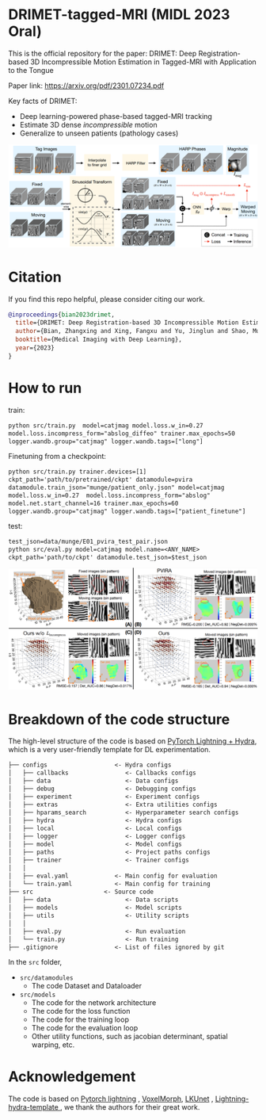 # DRIMET-tagged-MRI (MIDL 2023 Oral)

This is the official repository for the paper: DRIMET: Deep Registration-based 3D Incompressible Motion Estimation in
Tagged-MRI with Application to the Tongue

Paper link: https://arxiv.org/pdf/2301.07234.pdf

Key facts of DRIMET:

- Deep learning-powered phase-based tagged-MRI tracking
- Estimate 3D dense _incompressible_ motion
- Generalize to unseen patients (pathology cases)

![networkarch](assets/pipeline.png)

# Citation

If you find this repo helpful, please consider citing our work.

```bibtex
@inproceedings{bian2023drimet,
  title={DRIMET: Deep Registration-based 3D Incompressible Motion Estimation in Tagged-MRI with Application to the Tongue},
  author={Bian, Zhangxing and Xing, Fangxu and Yu, Jinglun and Shao, Muhan and Liu, Yihao and Carass, Aaron and Zhuo, Jiachen and Woo, Jonghye and Prince, Jerry L},
  booktitle={Medical Imaging with Deep Learning},
  year={2023}
}
```

# How to run

train:

```shell
python src/train.py  model=catjmag model.loss.w_in=0.27 model.loss.incompress_form="abslog_diffeo" trainer.max_epochs=50 logger.wandb.group="catjmag" logger.wandb.tags=["long"]
```

Finetuning from a checkpoint:

```shell
python src/train.py trainer.devices=[1] ckpt_path='path/to/pretrained/ckpt' datamodule=pvira datamodule.train_json="munge/patient_only.json" model=catjmag model.loss.w_in=0.27  model.loss.incompress_form="abslog" model.net.start_channel=16 trainer.max_epochs=60 logger.wandb.group="catjmag" logger.wandb.tags=["patient_finetune"]
```

test:

```shell
test_json=data/munge/E01_pvira_test_pair.json
python src/eval.py model=catjmag model.name=<ANY_NAME> ckpt_path='path/to/ckpt' datamodule.test_json=$test_json
```

![quali](assets/quali.png)

# Breakdown of the code structure

The high-level structure of the code is based
on [PyTorch Lightning + Hydra](https://github.com/ashleve/lightning-hydra-template), which is a very user-friendly template for
DL experimentation. 

```text
├── configs                   <- Hydra configs
│   ├── callbacks                <- Callbacks configs
│   ├── data                     <- Data configs
│   ├── debug                    <- Debugging configs
│   ├── experiment               <- Experiment configs
│   ├── extras                   <- Extra utilities configs
│   ├── hparams_search           <- Hyperparameter search configs
│   ├── hydra                    <- Hydra configs
│   ├── local                    <- Local configs
│   ├── logger                   <- Logger configs
│   ├── model                    <- Model configs
│   ├── paths                    <- Project paths configs
│   ├── trainer                  <- Trainer configs
│   │
│   ├── eval.yaml             <- Main config for evaluation
│   └── train.yaml            <- Main config for training
├── src                    <- Source code
│   ├── data                     <- Data scripts
│   ├── models                   <- Model scripts
│   ├── utils                    <- Utility scripts
│   │
│   ├── eval.py                  <- Run evaluation
│   └── train.py                 <- Run training
├── .gitignore                <- List of files ignored by git
```

In the `src` folder, 
- `src/datamodules` 
  - The code Dataset and Dataloader
- `src/models`
  - The code for the network architecture
  - The code for the loss function
  - The code for the training loop
  - The code for the evaluation loop
  - Other utility functions, such as jacobian determinant, spatial warping, etc.

# Acknowledgement

The code is based on [Pytorch lightning](https://github.com/Lightning-AI/lightning)
, [VoxelMorph](https://github.com/voxelmorph/voxelmorph), [LKUnet](https://github.com/xi-jia/LKU-Net)
, [Lightning-hydra-template ](https://github.com/ashleve/lightning-hydra-template), we thank the authors for their great
work.

